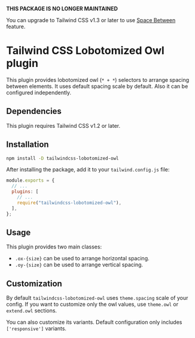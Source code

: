 **THIS PACKAGE IS NO LONGER MAINTAINED**

You can upgrade to Tailwind CSS v1.3 or later to use [Space Between](https://tailwindcss.com/docs/space) feature.

# Tailwind CSS Lobotomized Owl plugin

This plugin provides lobotomized owl (`* + *`) selectors to arrange spacing between elements. It uses default spacing scale by default. Also it can be configured independently.

## Dependencies

This plugin requires Tailwind CSS v1.2 or later.

## Installation

```bash
npm install -D tailwindcss-lobotomized-owl
```

After installing the package, add it to your `tailwind.config.js` file:

```js
module.exports = {
  // ...
  plugins: [
    // ...
    require("tailwindcss-lobotomized-owl"),
  ],
};
```

## Usage

This plugin provides two main classes:

- `.ox-{size}` can be used to arrange horizontal spacing.
- `.oy-{size}` can be used to arrange vertical spacing.

## Customization

By default `tailwindcss-lobotomized-owl` uses `theme.spacing` scale of your config. If you want to customize only the owl values, use `theme.owl` or `extend.owl` sections.

You can also customize its variants. Default configuration only includes `['responsive']` variants.
